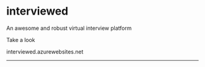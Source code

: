# interviewed
An awesome and robust virtual interview platform

Take a look

interviewed.azurewebsites.net

---
